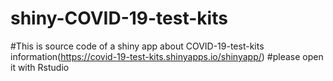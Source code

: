 # shiny-COVID-19-test-kits
#This is source code of a shiny app about COVID-19-test-kits information(https://covid-19-test-kits.shinyapps.io/shinyapp/)
#please open it with Rstudio
